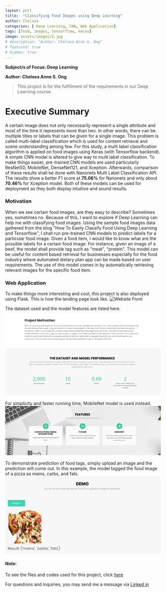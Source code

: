```yaml
---
layout: post
title:  "Classifying Food Images using Deep Learning"
author: Chelsea
categories: [ Deep Learning, CNN, Web Application]
tags: [food, images, tensorflow, keras]
image: assets/images/2.jpg
# description: "Author: Chelsea Anne S. Ong"
# featured: true
# hidden: true
---
```

**Subject/s of Focus: Deep Learning**

**Author: Chelsea Anne S. Ong**

>This project is for the fulfillment of the requirements in our Deep Learning course.

# Executive Summary
A certain image does not only necessarily represent a single attribute and most of the time it represents more than two. In other words, there can be multiple titles or labels that can be given for a single image. This problem is called multi-label classification which is used for content retrieval and scene understanding among few. For this study, a multi label classification algorithm is applied on food images using Keras (with Tensorflow backend). A simple CNN model is altered to give way to multi label classification. To make things easier, pre-trained CNN models are used particularly ResNet50, MobileNet, DenseNet121, and Xception. Afterwards, comparison of these results shall be done with Nanonets Multi Label Classification API. The results show a better F1 score at **75.06%** for Nanonets and only about **70.46%** for Xception model. Both of these models can be used for deployment as they both display intuitive and sound results. 

### Motivation
When we see certain food images, are they easy to describe? Sometimes yes, sometimes no. Because of this, I want to explore if Deep Learning can help me with classifying food images. Using the sample food images data gathered from the blog "How To Easily Classify Food Using Deep Learning and Tensorflow", I shall run pre-trained CNN models to predict labels for a particular food image. Given a food item, I would like to know what are the possible labels for a certain food image. For instance, given an image of a beef, the model shall provide tag such as "meat", "protein". This model can be useful for content based retrieval for businesses especially for the food industry where automated dietary plan app can be made based on user requirements. The use of this model comes in by automatically retrieving relevant images for the specific food item.

### Web Application
To make things more interesting and cool, this project is also deployed using Flask. This is how the landing page look like.
![Website Front](/assets/images/Website_Front.png)

The dataset used and the model features are listed here.
![Website Desc](/assets/images/Website_Desc.png)

For simplicity and faster running time, MobileNet model is used instead.
![Website Features](/assets/images/Website_Features.png)

To demonstrate prediction of food tags, simply upload an image and the prediction will come out. In this example, the model tagged the food image of a pizza as mains, carbs, and fats. 
![Website Demo](/assets/images/Website_Demo.png)

#### Note:
To see the files and codes used for this project, click [here](https://github.com/ongchelseaanne/Classifying-Food-Images-using-Deep-Learning) 

For questions and inquiries, you may send me a message via [Linked in](https://www.linkedin.com/in/ongchelseaanne) 


<!-- #### How to use?

It's actually really simple! Add the rating in your YAML front matter. It also supports halfs: -->

<!-- ```html
---
layout: post
title:  "Inception Movie"
author: john
categories: [ Jekyll, tutorial ]
tags: [red, yellow]
image: assets/images/11.jpg
description: "My review of Inception movie. Actors, directing and more."
rating: 4.5
---
``` -->
